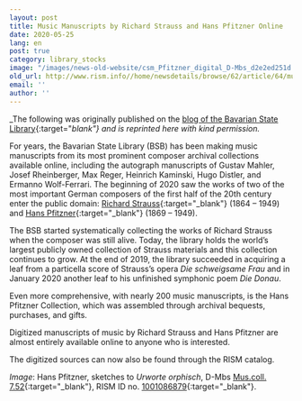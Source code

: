```yaml
---
layout: post
title: Music Manuscripts by Richard Strauss and Hans Pfitzner Online
date: 2020-05-25
lang: en
post: true
category: library_stocks
image: "/images/news-old-website/csm_Pfitzner_digital_D-Mbs_d2e2ed251d.jpg"
old_url: http://www.rism.info//home/newsdetails/browse/62/article/64/music-manuscripts-by-richard-strauss-and-hans-pfitzner-online.html
email: ''
author: ''
---
```



_The following was originally published on the [blog of the Bavarian State Library](https://www.bsb-muenchen.de/article/musikhandschriften-von-richard-strauss-und-hans-pfitzner-online-3448/){:target="_blank"} and is reprinted here with kind permission._

For years, the Bavarian State Library (BSB) has been making music manuscripts from its most prominent composer archival collections available online, including the autograph manuscripts of Gustav Mahler, Josef Rheinberger, Max Reger, Heinrich Kaminski, Hugo Distler, and Ermanno Wolf-Ferrari. The beginning of 2020 saw the works of two of the most important German composers of the first half of the 20th century enter the public domain: [Richard Strauss](https://opac.rism.info/search?View=rism&siglum=D-Mbs&author=Strauss+Richard){:target="_blank"} (1864 – 1949) and [Hans Pfitzner](https://opac.rism.info/search?View=rism&siglum=D-Mbs&author=Pfitzner+Hans){:target="_blank"} (1869 – 1949).

The BSB started systematically collecting the works of Richard Strauss when the composer was still alive. Today, the library holds the world’s largest publicly owned collection of Strauss materials and this collection continues to grow. At the end of 2019, the library succeeded in acquiring a leaf from a particella score of Strauss’s opera _Die schweigsame Frau_ and in January 2020 another leaf to his unfinished symphonic poem _Die Donau_.

Even more comprehensive, with nearly 200 music manuscripts, is the Hans Pfitzner Collection, which was assembled through archival bequests, purchases, and gifts.

Digitized manuscripts of music by Richard Strauss and Hans Pfitzner are almost entirely available online to anyone who is interested.

The digitized sources can now also be found through the RISM catalog.

_Image_: Hans Pfitzner, sketches to _Urworte orphisch_, D-Mbs [Mus.coll. 7.52](http://mdz-nbn-resolving.de/urn:nbn:de:bvb:12-bsb00062205-1){:target="_blank"}, RISM ID no. [1001086879](https://opac.rism.info/search?id=1001086879&View=rism&Language=en){:target="_blank"}.

<script type="text/javascript">var switchTo5x=true;</script><script type="text/javascript" src="http://w.sharethis.com/button/buttons.js"></script><script type="text/javascript">stLight.options({publisher: "9b601438-1ce1-49d8-bfd7-9cff5df54c17", doNotHash: false, doNotCopy: false, hashAddressBar: false});</script>